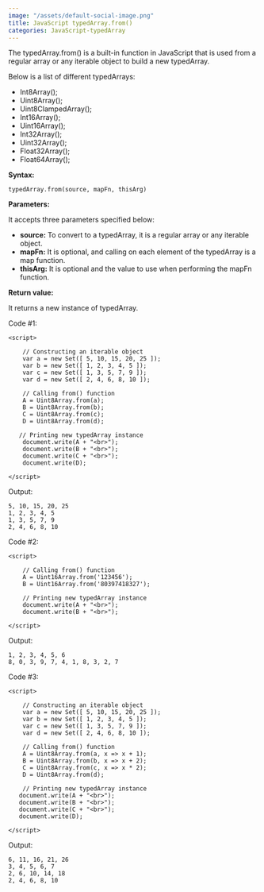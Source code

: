 ```yaml
---
image: "/assets/default-social-image.png"
title: JavaScript typedArray.from()
categories: JavaScript-typedArray
---
```


The typedArray.from() is a built-in function in JavaScript that is used from a regular array or any iterable object to build a new typedArray.

Below is a list of different typedArrays:

* Int8Array();
* Uint8Array();
* Uint8ClampedArray();
* Int16Array();
* Uint16Array();
* Int32Array();
* Uint32Array();
* Float32Array();
* Float64Array();

**Syntax:**

`typedArray.from(source, mapFn, thisArg)`

**Parameters:**

It accepts three parameters specified below:

* **source:** To convert to a typedArray, it is a regular array or any iterable object.
* **mapFn:** It is optional, and calling on each element of the typedArray is a map function.
* **thisArg:** It is optional and the value to use when performing the mapFn function.

**Return value:**

It returns a new instance of typedArray.

Code #1:

```
<script> 
  
    // Constructing an iterable object 
    var a = new Set([ 5, 10, 15, 20, 25 ]); 
    var b = new Set([ 1, 2, 3, 4, 5 ]); 
    var c = new Set([ 1, 3, 5, 7, 9 ]); 
    var d = new Set([ 2, 4, 6, 8, 10 ]); 
  
    // Calling from() function 
    A = Uint8Array.from(a); 
    B = Uint8Array.from(b); 
    C = Uint8Array.from(c); 
    D = Uint8Array.from(d); 
  
   // Printing new typedArray instance 
    document.write(A + "<br>"); 
    document.write(B + "<br>"); 
    document.write(C + "<br>"); 
    document.write(D); 
  
</script> 
```

Output:

```
5, 10, 15, 20, 25
1, 2, 3, 4, 5
1, 3, 5, 7, 9
2, 4, 6, 8, 10
```

Code #2:

```
<script> 
  
    // Calling from() function 
    A = Uint16Array.from('123456'); 
    B = Uint16Array.from('80397418327'); 
  
    // Printing new typedArray instance 
    document.write(A + "<br>"); 
    document.write(B + "<br>"); 
  
</script> 
```

Output:

```
1, 2, 3, 4, 5, 6
8, 0, 3, 9, 7, 4, 1, 8, 3, 2, 7
```

Code #3:

```
<script> 
  
    // Constructing an iterable object 
    var a = new Set([ 5, 10, 15, 20, 25 ]); 
    var b = new Set([ 1, 2, 3, 4, 5 ]); 
    var c = new Set([ 1, 3, 5, 7, 9 ]); 
    var d = new Set([ 2, 4, 6, 8, 10 ]); 
  
    // Calling from() function 
    A = Uint8Array.from(a, x => x + 1); 
    B = Uint8Array.from(b, x => x + 2); 
    C = Uint8Array.from(c, x => x * 2);   
    D = Uint8Array.from(d); 
  
    // Printing new typedArray instance 
   document.write(A + "<br>"); 
   document.write(B + "<br>"); 
   document.write(C + "<br>"); 
   document.write(D); 
  
</script> 
```

Output:

```
6, 11, 16, 21, 26
3, 4, 5, 6, 7
2, 6, 10, 14, 18
2, 4, 6, 8, 10
```